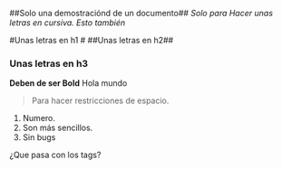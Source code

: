 ##Solo una demostraciónd de un documento##
*Solo para Hacer unas letras en cursiva. Esto también*

#Unas letras en h1 #
##Unas letras en h2##
### Unas letras en h3 ###

**Deben de ser Bold**
    Hola mundo
> Para hacer restricciones de espacio.

1. Numero.
2. Son más sencillos.
3. Sin bugs

¿Que pasa con los tags?